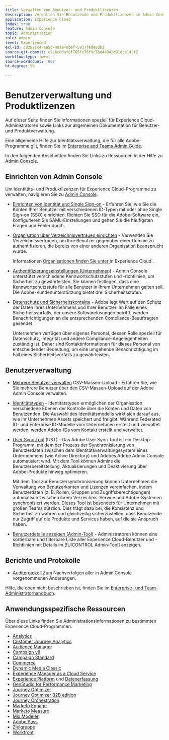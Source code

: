 ```yaml
---
title: Verwalten von Benutzer- und Produktlizenzen
description: Verwalten Sie Benutzende und Produktlizenzen in Admin Console für Experience Cloud-Programme.
application: Experience Cloud
index: true
feature: Admin Console
topic: Administration
role: Admin
level: Experienced
exl-id: c82821c4-aa5d-48ae-8bef-5937fede8db2
source-git-commit: e2e6c0daf8f765fe76f9c7bd44042d91dce142f2
workflow-type: tm+mt
source-wordcount: '607'
ht-degree: 5%

---
```


# Benutzerverwaltung und Produktlizenzen

Auf dieser Seite finden Sie Informationen speziell für Experience Cloud-Administratoren sowie Links zur allgemeinen Dokumentation für Benutzer- und Produktverwaltung.

Eine allgemeine Hilfe zur Identitätsverwaltung, die für alle Adobe-Programme gilt, finden Sie im [Enterprise and Teams Admin Guide](https://helpx.adobe.com/de/enterprise/admin-guide.html).

In den folgenden Abschnitten finden Sie Links zu Ressourcen in der Hilfe zu Admin Console.

## Einrichten von Admin Console

Um Identitäts- und Produktlizenzen für Experience Cloud-Programme zu verwalten, navigieren Sie zu [Admin Console](https://adminconsole.adobe.com/enterprise/).

* [Einrichten von Identität und Single Sign-on](https://helpx.adobe.com/de/enterprise/using/set-up-identity.html) - Erfahren Sie, wie Sie die Konten Ihrer Benutzer mit verschiedenen ID-Typen mit oder ohne Single Sign-on (SSO) einrichten. Richten Sie SSO für die Adobe-Software ein, konfigurieren Sie SAML-Einstellungen und gehen Sie die häufigsten Fragen und Fehler durch.

* [Organisation über Verzeichnisvertrauen einrichten](https://helpx.adobe.com/enterprise/using/directory-trust.html) - Verwenden Sie Verzeichnisvertrauen, um Ihre Benutzer gegenüber einer Domain zu authentifizieren, die bereits von einer anderen Organisation beansprucht wurde.

  Informationen [ Organisationen finden Sie unter ](organizations.md) in Experience Cloud .

* [Authentifizierungseinstellungen (Unternehmen)](https://helpx.adobe.com/enterprise/using/authentication-settings.html) - Admin Console unterstützt verschiedene Kennwortschutzstufen und -richtlinien, um Sicherheit zu gewährleisten. Sie können festlegen, dass eine Kennwortschutzstufe für alle Benutzer in Ihrem Unternehmen gelten soll. Die Adobe-Kundenunterstützung bietet drei Sicherheitsstufen.

* [Datenschutz und Sicherheitskontakte](https://helpx.adobe.com/enterprise/using/security-contacts.html) - Adobe legt Wert auf den Schutz der Daten Ihres Unternehmens und Ihrer Benutzer. Im Falle eines Sicherheitsvorfalls, der unsere Softwarelösungen betrifft, werden Benachrichtigungen an die entsprechenden Compliance-Beauftragten gesendet.

  Unternehmen verfügen über eigenes Personal, dessen Rolle speziell für Datenschutz, Integrität und andere Compliance-Angelegenheiten zuständig ist. Daher sind Kontaktinformationen für dieses Personal von entscheidender Bedeutung, um eine umgehende Benachrichtigung im Fall eines Sicherheitsvorfalls zu gewährleisten.

## Benutzerverwaltung

* [Mehrere Benutzer verwalten](https://helpx.adobe.com/enterprise/using/bulk-upload-users.html) CSV-Massen-Upload - Erfahren Sie, wie Sie mehrere Benutzer über den CSV-Massen-Upload auf der Adobe Admin Console verwalten.

* [Identitätstypen](https://helpx.adobe.com/de/enterprise/using/identity.html) - Identitätstypen ermöglichen der Organisation verschiedene Ebenen der Kontrolle über die Konten und Daten von Benutzenden. Die Auswahl des Identitätsmodells wirkt sich darauf aus, wie Ihr Unternehmen Assets speichert und freigibt. Während Federated ID- und Enterprise ID-Modelle vom Unternehmen erstellt und verwaltet werden, werden Adobe-IDs vom Kontakt erstellt und verwaltet.

* [User Sync Tool](https://helpx.adobe.com/enterprise/using/user-sync.html) (UST) - Das Adobe User Sync Tool ist ein Desktop-Programm, mit dem der Prozess der Synchronisierung von Benutzerdaten zwischen dem Identitätsverwaltungssystem eines Unternehmens (wie Active Directory) und Adobes Adobe Admin Console automatisiert wird. Mit dem Tool können Admins die Benutzerbereitstellung, Aktualisierungen und Deaktivierung über Adobe-Produkte hinweg optimieren.

  Mit dem Tool zur Benutzersynchronisierung können Unternehmen die Verwaltung von Benutzerkonten und Lizenzen vereinfachen, indem Benutzerdaten (z. B. Rollen, Gruppen und Zugriffsberechtigungen) automatisch zwischen ihrem Verzeichnis-Service und Adobe-Systemen synchronisiert werden. Dieses Tool ist besonders für Unternehmen mit großen Teams nützlich. Dies trägt dazu bei, die Konsistenz und Sicherheit zu wahren und gleichzeitig sicherzustellen, dass Benutzende nur Zugriff auf die Produkte und Services haben, auf die sie Anspruch haben.

* [Benutzerdetails anzeigen (Admin-Tool)](admin-tool-experience-cloud.md) - Administratoren können eine sortierbare und filterbare Liste aller Experience Cloud-Benutzer und -Richtlinien mit Details im [!UICONTROL Admin-Tool] anzeigen.

## Berichte und Protokolle

* [Auditprotokoll](https://helpx.adobe.com/enterprise/using/audit-logs.html) Zum Nachverfolgen aller in Admin Console vorgenommenen Änderungen.

Hilfe, die oben nicht beschrieben ist, finden Sie im [Enterprise- und Team-Administratorhandbuch](https://helpx.adobe.com/de/enterprise/admin-guide.html).

## Anwendungsspezifische Ressourcen

Über diese Links finden Sie Administrationsinformationen zu bestimmten Experience Cloud-Programmen.

<!-- | Application | Link to resource|
| ------- | ------- |
|  [!DNL Analytics] <p>Customer Journey Analytics| [Analytics in the Adobe Admin Console overview](https://experienceleague.adobe.com/en/docs/analytics/admin/admin-console/home) <p>[Administration requirements](https://experienceleague.adobe.com/en/docs/analytics-platform/using/cja-workspace/workspace-faq/frequently-asked-questions-analysis-workspace) |
| [!DNL Audience Manager] | [Audience Manager user migration to Admin Console](https://experienceleague.adobe.com/en/docs/audience-manager/user-guide/features/administration/admin-console-migration) |
| [!DNL Campaign] v8 |  [Get started with permissions](https://experienceleague.adobe.com/en/docs/campaign/campaign-v8/admin/permissions/gs-permissions) |
| [!DNL Campaign Standard] to [!DNL Campaign v8] | [User access management from Campaign Standard to Campaign V8](https://experienceleague.adobe.com/en/docs/campaign-web/acs-to-ac/user-management-acs) |
| [!DNL Commerce] | [Configure the Commerce Admin Integration with Adobe ID](https://experienceleague.adobe.com/en/docs/commerce-admin/start/admin/ims/adobe-ims-config) |
| [!DNL Dynamic Media Classic] | [Administration setup](https://experienceleague.adobe.com/en/docs/dynamic-media-classic/using/setup/administration-setup#user_administration) |
| [!DNL Experience Manager as a Cloud Service] |  [Accessing the Admin Console](https://experienceleague.adobe.com/en/docs/experience-manager-cloud-service/content/onboarding/journey/admin-console) |
| [!DNL Experience Platform] <p>[!DNL Data Collection] | [Access control UI overview](https://experienceleague.adobe.com/en/docs/experience-platform/access-control/ui/overview) <p>[Permission management for data collection in Experience Platform](https://experienceleague.adobe.com/en/docs/experience-platform/collection/permissions)|
| [!DNL GenStudio for Performance Marketing] | [Provision Adobe GenStudio for Performance Marketing](https://experienceleague.adobe.com/en/docs/genstudio-for-performance-marketing/user-guide/intro/product-provisioning) |
| [!DNL Journey Optimizer] | [Manage users and roles](https://experienceleague.adobe.com/en/docs/journey-optimizer/using/access-control/permissions) |
| [!DNL Journey Optimizer B2B Edition] | [User management](https://experienceleague.adobe.com/en/docs/journey-optimizer-b2b/user/admin/user-management) |
|[!DNL  Journey Orchestration] | [Access management](https://experienceleague.adobe.com/en/docs/journeys/using/starting-with-journeys/access-management) |
| [!DNL Marketo Engage] | [Understanding Marketo Subscription and User Migration to the Adobe Admin Console](https://experienceleague.adobe.com/en/docs/marketo/using/product-docs/administration/marketo-with-adobe-identity/subscription-and-user-migration/understanding-marketo-subscription-and-user-migration-to-the-adobe-admin-console) |
| [!DNL Marketo Measure] | [Adobe Admin Console Setup](https://experienceleague.adobe.com/en/docs/marketo-measure/using/configuration-and-setup/getting-started-with-marketo-measure/adobe-admin-console-setup) |
| [!DNL Mix Modeler] | [Access controls](https://experienceleague.adobe.com/en/docs/mix-modeler/using/data-governance/access-controls) |
| [!DNL Pass] | [Get started with Account IQ](https://experienceleague.adobe.com/en/docs/pass/aiq-help/get-started) |
| [!DNL Target] | [Administrator first steps](https://experienceleague.adobe.com/en/docs/target/using/administer/start-target) <p> [User management](https://experienceleague.adobe.com/en/docs/target/using/administer/manage-users/user-management) |
| [!DNL Workfront] | [Manage users in the Adobe Admin Console](https://experienceleague.adobe.com/en/docs/workfront/using/administration-and-setup/add-users/create-manage-users/admin-console) |

 -->

* [Analytics](https://experienceleague.adobe.com/en/docs/analytics/admin/admin-console/home)
* [Customer Journey Analytics](https://experienceleague.adobe.com/en/docs/analytics-platform/using/cja-workspace/workspace-faq/frequently-asked-questions-analysis-workspace)
* [Audience Manager](https://experienceleague.adobe.com/en/docs/audience-manager/user-guide/features/administration/admin-console-migration)
* [Campaign v8](https://experienceleague.adobe.com/de/docs/campaign/campaign-v8/admin/permissions/gs-permissions)
* [Campaign Standard](https://experienceleague.adobe.com/en/docs/campaign-web/acs-to-ac/user-management-acs)
* [Commerce](https://experienceleague.adobe.com/en/docs/commerce-admin/start/admin/ims/adobe-ims-config)
* [Dynamic Media Classic](https://experienceleague.adobe.com/en/docs/dynamic-media-classic/using/setup/administration-setup#user_administration)
* [Experience Manager as a Cloud Service](https://experienceleague.adobe.com/en/docs/experience-manager-cloud-service/content/onboarding/journey/admin-console)
* [Experience Platform](https://experienceleague.adobe.com/en/docs/experience-platform/access-control/ui/overview) und [Datenerfassung](https://experienceleague.adobe.com/en/docs/experience-platform/collection/permissions)
* [GenStudio for Performance Marketing](https://experienceleague.adobe.com/en/docs/genstudio-for-performance-marketing/user-guide/intro/product-provisioning)
* [Journey Optimizer](https://experienceleague.adobe.com/en/docs/journey-optimizer/using/access-control/permissions)
* [Journey Optimizer B2B edition](https://experienceleague.adobe.com/en/docs/journey-optimizer-b2b/user/admin/user-management)
* [Journey Orchestration](https://experienceleague.adobe.com/en/docs/journeys/using/starting-with-journeys/access-management)
* [Marketo Engage](https://experienceleague.adobe.com/en/docs/marketo/using/product-docs/administration/marketo-with-adobe-identity/subscription-and-user-migration/understanding-marketo-subscription-and-user-migration-to-the-adobe-admin-console)
* [Marketo Measure](https://experienceleague.adobe.com/en/docs/marketo-measure/using/configuration-and-setup/getting-started-with-marketo-measure/adobe-admin-console-setup)
* [Mix Modeler](https://experienceleague.adobe.com/en/docs/mix-modeler/using/data-governance/access-controls)
* [Adobe Pass](https://experienceleague.adobe.com/en/docs/pass/aiq-help/get-started)
* [Zielgruppe](https://experienceleague.adobe.com/en/docs/target/using/administer/start-target)
* [Workfront](https://experienceleague.adobe.com/en/docs/workfront/using/administration-and-setup/add-users/create-manage-users/admin-console)